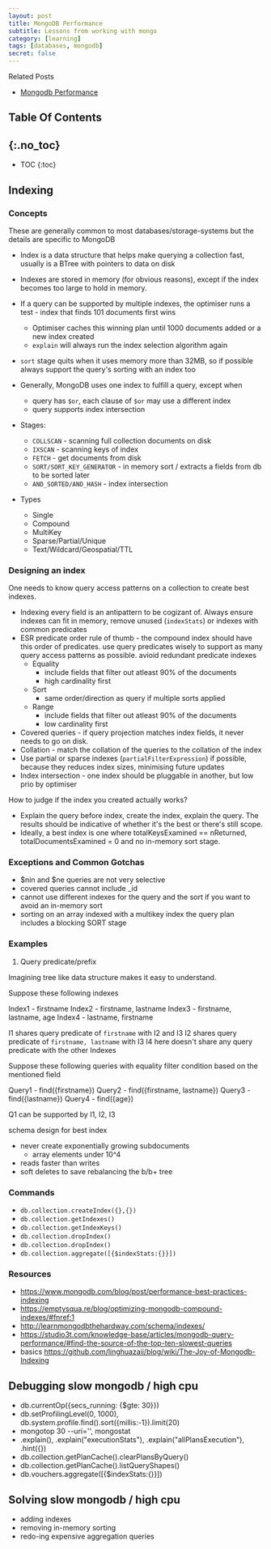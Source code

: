 ```yaml
---
layout: post
title: MongoDB Performance
subtitle: Lessons from working with mongo
category: [learning] 
tags: [databases, mongodb]
secret: false
---
```


Related Posts
- [Mongodb Performance](/2020-03-27-mongodb)

## Table Of Contents
{:.no_toc}
---
- TOC
{:toc}

## Indexing

### Concepts 

These are generally common to most databases/storage-systems but the details are specific to MongoDB

- Index is a data structure that helps make querying a collection fast, usually is a BTree with pointers to data on disk
- Indexes are stored in memory (for obvious reasons), except if the index becomes too large to hold in memory.

- If a query can be supported by multiple indexes, the optimiser runs a test - index that finds 101 documents first wins
	- Optimiser caches this winning plan until 1000 documents added or a new index created
	- `explain` will always run the index selection algorithm again 
- `sort` stage quits when it uses memory more than 32MB, so if possible always support the query's sorting with an index too

- Generally, MongoDB uses one index to fulfill a query, except when
	- query has `$or`, each clause of `$or` may use a different index
	- query supports index intersection

- Stages:
	- `COLLSCAN` - scanning full collection documents on disk
	- `IXSCAN` - scanning keys of index 
	- `FETCH` - get documents from disk
	- `SORT/SORT_KEY_GENERATOR` - in memory sort / extracts a fields from db to be sorted later
	- `AND_SORTED/AND_HASH` - index intersection

- Types
	- Single
	- Compound
	- MultiKey
	- Sparse/Partial/Unique
	- Text/Wildcard/Geospatial/TTL



### Designing an index

One needs to know query access patterns on a collection to create best indexes.

- Indexing every field is an antipattern to be cogizant of. Always ensure indexes can fit in memory, remove unused (`indexStats`) or indexes with common predicates
- ESR predicate order rule of thumb - the compound index should have this order of predicates. use query predicates wisely to support as many query access patterns as possible. avioid redundant predicate indexes 
	- Equality
		- include fields that filter out atleast 90% of the documents
		- high cardinality first
	- Sort
		- same order/direction as query if multiple sorts applied
	- Range
		- include fields that filter out atleast 90% of the documents
		- low cardinality first
- Covered queries - if query projection matches index fields, it never needs to go on disk.
- Collation - match the collation of the queries to the collation of the index
- Use partial or sparse indexes (`partialFilterExpression`) if possible, because they reduces index sizes, minimising future updates
- Index intersection - one index should be pluggable in another, but low prio by optimiser

How to judge if the index you created actually works?

- Explain the query before index, create the index, explain the query. The results should be indicative of whether it's the best or there's still scope.
- Ideally, a best index is one where totalKeysExamined == nReturned, totalDocumentsExamined = 0 and no in-memory sort stage.

### Exceptions and Common Gotchas

- $nin and $ne queries are not very selective
- covered queries cannot include _id
- cannot use different indexes for the query and the sort if you want to avoid an in-memory sort
- sorting on an array indexed with a multikey index the query plan includes a blocking SORT stage	

### Examples

1. Query predicate/prefix

Imagining tree like data structure makes it easy to understand.

Suppose these following indexes

Index1 - firstname
Index2 - firstname, lastname
Index3 - firstname, lastname, age
Index4 - lastname, firstname

I1 shares query predicate of `firstname` with I2 and I3
I2 shares query predicate of `firstname, lastname` with I3
I4 here doesn't share any query predicate with the other Indexes

Suppose these following queries with equality filter condition based on the mentioned field

Query1 - find({firstname})
Query2 - find({firstname, lastname})
Query3 - find({lastname})
Query4 - find({age})



Q1 can be supported by I1, I2, I3


schema design for best index
- never create exponentially growing subdocuments
	- array elements under 10^4
- reads faster than writes
- soft deletes to save rebalancing the b/b+ tree

### Commands

- `db.collection.createIndex({},{})`
- `db.collection.getIndexes()`
- `db.collection.getIndexKeys()`
- `db.collection.dropIndex()`
- `db.collection.dropIndex()`
- `db.collection.aggregate([{$indexStats:{}}])`

### Resources

- https://www.mongodb.com/blog/post/performance-best-practices-indexing
- https://emptysqua.re/blog/optimizing-mongodb-compound-indexes/#fnref:1
- http://learnmongodbthehardway.com/schema/indexes/
- https://studio3t.com/knowledge-base/articles/mongodb-query-performance/#find-the-source-of-the-top-ten-slowest-queries
- basics https://github.com/linghuazaii/blog/wiki/The-Joy-of-Mongodb-Indexing


## Debugging slow mongodb / high cpu

- db.currentOp({secs_running: {$gte: 30}})
- db.setProfilingLevel(0, 1000), db.system.profile.find().sort({millis:-1}).limit(20)
- mongotop 30 --uri='', mongostat
- .explain(), .explain("executionStats"), .explain("allPlansExecution"), .hint({})
- db.collection.getPlanCache().clearPlansByQuery()
- db.collection.getPlanCache().listQueryShapes()
- db.vouchers.aggregate([{$indexStats:{}}])


## Solving slow mongodb / high cpu

- adding indexes
- removing in-memory sorting
- redo-ing expensive aggregation queries


